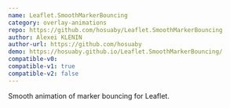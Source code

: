 ```yaml
---
name: Leaflet.SmoothMarkerBouncing
category: overlay-animations
repo: https://github.com/hosuaby/Leaflet.SmoothMarkerBouncing
author: Alexei KLENIN
author-url: https://github.com/hosuaby
demo: https://hosuaby.github.io/Leaflet.SmoothMarkerBouncing/
compatible-v0:
compatible-v1: true
compatible-v2: false
---
```


Smooth animation of marker bouncing for Leaflet.
